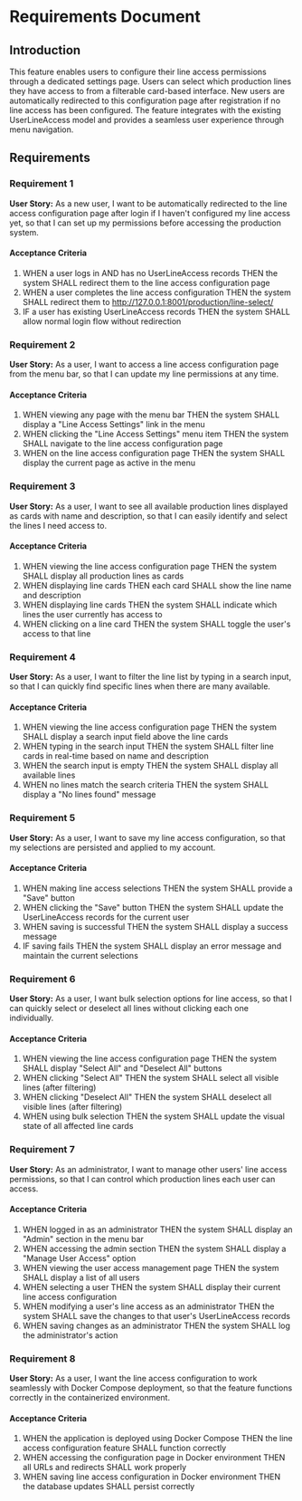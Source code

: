 # Requirements Document

## Introduction

This feature enables users to configure their line access permissions through a dedicated settings page. Users can select which production lines they have access to from a filterable card-based interface. New users are automatically redirected to this configuration page after registration if no line access has been configured. The feature integrates with the existing UserLineAccess model and provides a seamless user experience through menu navigation.

## Requirements

### Requirement 1

**User Story:** As a new user, I want to be automatically redirected to the line access configuration page after login if I haven't configured my line access yet, so that I can set up my permissions before accessing the production system.

#### Acceptance Criteria

1. WHEN a user logs in AND has no UserLineAccess records THEN the system SHALL redirect them to the line access configuration page
2. WHEN a user completes the line access configuration THEN the system SHALL redirect them to http://127.0.0.1:8001/production/line-select/
3. IF a user has existing UserLineAccess records THEN the system SHALL allow normal login flow without redirection

### Requirement 2

**User Story:** As a user, I want to access a line access configuration page from the menu bar, so that I can update my line permissions at any time.

#### Acceptance Criteria

1. WHEN viewing any page with the menu bar THEN the system SHALL display a "Line Access Settings" link in the menu
2. WHEN clicking the "Line Access Settings" menu item THEN the system SHALL navigate to the line access configuration page
3. WHEN on the line access configuration page THEN the system SHALL display the current page as active in the menu

### Requirement 3

**User Story:** As a user, I want to see all available production lines displayed as cards with name and description, so that I can easily identify and select the lines I need access to.

#### Acceptance Criteria

1. WHEN viewing the line access configuration page THEN the system SHALL display all production lines as cards
2. WHEN displaying line cards THEN each card SHALL show the line name and description
3. WHEN displaying line cards THEN the system SHALL indicate which lines the user currently has access to
4. WHEN clicking on a line card THEN the system SHALL toggle the user's access to that line

### Requirement 4

**User Story:** As a user, I want to filter the line list by typing in a search input, so that I can quickly find specific lines when there are many available.

#### Acceptance Criteria

1. WHEN viewing the line access configuration page THEN the system SHALL display a search input field above the line cards
2. WHEN typing in the search input THEN the system SHALL filter line cards in real-time based on name and description
3. WHEN the search input is empty THEN the system SHALL display all available lines
4. WHEN no lines match the search criteria THEN the system SHALL display a "No lines found" message

### Requirement 5

**User Story:** As a user, I want to save my line access configuration, so that my selections are persisted and applied to my account.

#### Acceptance Criteria

1. WHEN making line access selections THEN the system SHALL provide a "Save" button
2. WHEN clicking the "Save" button THEN the system SHALL update the UserLineAccess records for the current user
3. WHEN saving is successful THEN the system SHALL display a success message
4. IF saving fails THEN the system SHALL display an error message and maintain the current selections

### Requirement 6

**User Story:** As a user, I want bulk selection options for line access, so that I can quickly select or deselect all lines without clicking each one individually.

#### Acceptance Criteria

1. WHEN viewing the line access configuration page THEN the system SHALL display "Select All" and "Deselect All" buttons
2. WHEN clicking "Select All" THEN the system SHALL select all visible lines (after filtering)
3. WHEN clicking "Deselect All" THEN the system SHALL deselect all visible lines (after filtering)
4. WHEN using bulk selection THEN the system SHALL update the visual state of all affected line cards

### Requirement 7

**User Story:** As an administrator, I want to manage other users' line access permissions, so that I can control which production lines each user can access.

#### Acceptance Criteria

1. WHEN logged in as an administrator THEN the system SHALL display an "Admin" section in the menu bar
2. WHEN accessing the admin section THEN the system SHALL display a "Manage User Access" option
3. WHEN viewing the user access management page THEN the system SHALL display a list of all users
4. WHEN selecting a user THEN the system SHALL display their current line access configuration
5. WHEN modifying a user's line access as an administrator THEN the system SHALL save the changes to that user's UserLineAccess records
6. WHEN saving changes as an administrator THEN the system SHALL log the administrator's action

### Requirement 8

**User Story:** As a user, I want the line access configuration to work seamlessly with Docker Compose deployment, so that the feature functions correctly in the containerized environment.

#### Acceptance Criteria

1. WHEN the application is deployed using Docker Compose THEN the line access configuration feature SHALL function correctly
2. WHEN accessing the configuration page in Docker environment THEN all URLs and redirects SHALL work properly
3. WHEN saving line access configuration in Docker environment THEN the database updates SHALL persist correctly
